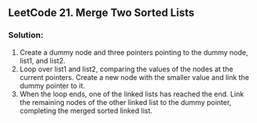## LeetCode 21. Merge Two Sorted Lists

### Solution:
1. Create a dummy node and three pointers pointing to the dummy node, list1, and list2.
2. Loop over list1 and list2, comparing the values of the nodes at the current pointers. Create a new node with the smaller value and link the dummy pointer to it.
3. When the loop ends, one of the linked lists has reached the end. Link the remaining nodes of the other linked list to the dummy pointer, completing the merged sorted linked list.